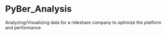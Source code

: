 # PyBer_Analysis
Analyzing/Visualizing data for a rideshare company to optimize the platform and performance

